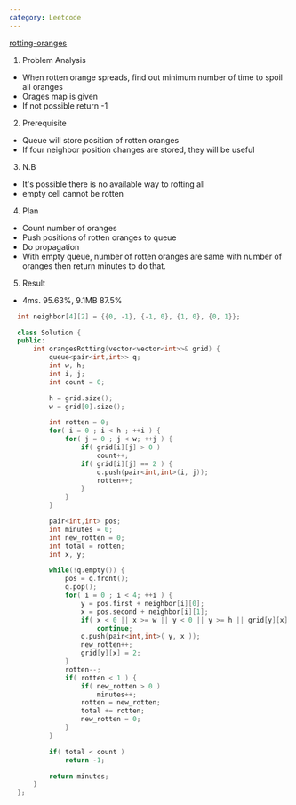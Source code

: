 ```yaml
---
category: Leetcode
---
```


[rotting-oranges](https://leetcode.com/problems/rotting-oranges/)

1. Problem Analysis
  - When rotten orange spreads, find out minimum number of time to spoil all oranges
  - Orages map is given
  - If not possible return -1
  
2. Prerequisite
  - Queue will store position of rotten oranges
  - If four neighbor position changes are stored, they will be useful

3. N.B
  - It's possible there is no available way to rotting all
  - empty cell cannot be rotten

4. Plan
  - Count number of oranges
  - Push positions of rotten oranges to queue
  - Do propagation
  - With empty queue, number of rotten oranges are same with number of oranges then return minutes to do that.
  
5. Result
  - 4ms. 95.63%, 9.1MB 87.5%

```cpp
  int neighbor[4][2] = {{0, -1}, {-1, 0}, {1, 0}, {0, 1}};

  class Solution {
  public:
      int orangesRotting(vector<vector<int>>& grid) {
          queue<pair<int,int>> q;
          int w, h;
          int i, j;
          int count = 0;

          h = grid.size();
          w = grid[0].size();

          int rotten = 0;
          for( i = 0 ; i < h ; ++i ) {
              for( j = 0 ; j < w; ++j ) {
                  if( grid[i][j] > 0 )
                      count++;
                  if( grid[i][j] == 2 ) {
                      q.push(pair<int,int>(i, j));
                      rotten++;
                  }
              }
          }

          pair<int,int> pos;
          int minutes = 0;
          int new_rotten = 0;
          int total = rotten;
          int x, y;

          while(!q.empty()) {
              pos = q.front();
              q.pop();
              for( i = 0 ; i < 4; ++i ) {
                  y = pos.first + neighbor[i][0];
                  x = pos.second + neighbor[i][1];
                  if( x < 0 || x >= w || y < 0 || y >= h || grid[y][x] != 1 )
                      continue;
                  q.push(pair<int,int>( y, x ));
                  new_rotten++;
                  grid[y][x] = 2;
              }
              rotten--;
              if( rotten < 1 ) {
                  if( new_rotten > 0 )
                      minutes++;
                  rotten = new_rotten;
                  total += rotten;
                  new_rotten = 0;
              }
          }

          if( total < count )
              return -1;

          return minutes;
      }
  };
```
